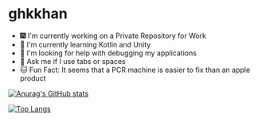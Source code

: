# ghkkhan

- :fireworks: I'm currently working on a Private Repository for Work
- :palm_tree: I'm currently learning Kotlin and Unity
- :clap: I'm looking for help with debugging my applications
- :thought_balloon: Ask me if I use tabs or spaces
- :cat: Fun Fact: It seems that a PCR machine is easier to fix than an apple product

[![Anurag's GitHub stats](https://github-readme-stats.vercel.app/api?username=ghkkhan&theme=radical?count_private=true)](https://github.com/anuraghazra/github-readme-stats)

[![Top Langs](https://github-readme-stats.vercel.app/api/top-langs/?username=ghkkhan&theme=radical&layout=compact?count_private=true)](https://github.com/anuraghazra/github-readme-stats)

